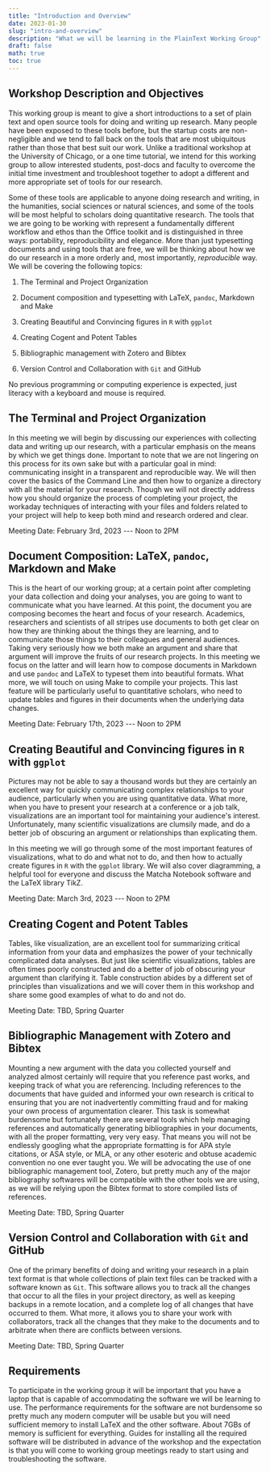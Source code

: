 ```yaml
---
title: "Introduction and Overview"
date: 2023-01-30
slug: "intro-and-overview"
description: "What we will be learning in the PlainText Working Group"
draft: false
math: true
toc: true
---
```


## Workshop Description and Objectives

This working group is meant to give a short introductions to a set of
plain text and open source tools for doing and writing up research. Many
people have been exposed to these tools before, but the startup costs
are non-negligible and we tend to fall back on the tools that are most
ubiquitous rather than those that best suit our work. Unlike a
traditional workshop at the University of Chicago, or a one time
tutorial, we intend for this working group to allow interested students,
post-docs and faculty to overcome the initial time investment and
troubleshoot together to adopt a different and more appropriate set of
tools for our research.

Some of these tools are applicable to anyone doing research and writing,
in the humanities, social sciences or natural sciences, and some of the
tools will be most helpful to scholars doing quantitative research. The
tools that we are going to be working with represent a fundamentally
different workflow and ethos than the Office toolkit and is
distinguished in three ways: portability, reproducibility and elegance.
More than just typesetting documents and using tools that are free, we
will be thinking about how we do our research in a more orderly and,
most importantly, *reproducible* way. We will be covering the following
topics:

1.  The Terminal and Project Organization

2.  Document composition and typesetting with LaTeX, `pandoc`, Markdown
    and Make

3.  Creating Beautiful and Convincing figures in `R` with `ggplot`

4.  Creating Cogent and Potent Tables

5.  Bibliographic management with Zotero and Bibtex

6.  Version Control and Collaboration with `Git` and GitHub

No previous programming or computing experience is expected, just
literacy with a keyboard and mouse is required.

## The Terminal and Project Organization

In this meeting we will begin by discussing our experiences with
collecting data and writing up our research, with a particular emphasis
on the means by which we get things done. Important to note that we are
not lingering on this process for its own sake but with a particular
goal in mind: communicating insight in a transparent and reproducible
way. We will then cover the basics of the Command Line and then how to
organize a directory with all the material for your research. Though we
will not directly address how you should organize the process of
completing your project, the workaday techniques of interacting with
your files and folders related to your project will help to keep both
mind and research ordered and clear.

Meeting Date: February 3rd, 2023 --- Noon to 2PM

## Document Composition: LaTeX, `pandoc`, Markdown and Make

This is the heart of our working group; at a certain point after
completing your data collection and doing your analyses, you are going
to want to communicate what you have learned. At this point, the
document you are composing becomes the heart and focus of your research.
Academics, researchers and scientists of all stripes use documents to
both get clear on how they are thinking about the things they are
learning, and to communicate those things to their colleagues and
general audiences. Taking very seriously how we both make an argument
and share that argument will improve the fruits of our research
projects. In this meeting we focus on the latter and will learn how to
compose documents in Markdown and use `pandoc` and LaTeX to typeset them
into beautiful formats. What more, we will touch on using Make to
compile your projects. This last feature will be particularly useful to
quantitative scholars, who need to update tables and figures in their
documents when the underlying data changes.

Meeting Date: February 17th, 2023 --- Noon to 2PM

## Creating Beautiful and Convincing figures in `R` with `ggplot`

Pictures may not be able to say a thousand words but they are certainly
an excellent way for quickly communicating complex relationships to your
audience, particularly when you are using quantitative data. What more,
when you have to present your research at a conference or a job talk,
visualizations are an important tool for maintaining your audience's
interest. Unfortunately, many scientific visualizations are clumsily
made, and do a better job of obscuring an argument or relationships than
explicating them.

In this meeting we will go through some of the most important features
of visualizations, what to do and what not to do, and then how to
actually create figures in `R` with the `ggplot` library. We will also
cover diagramming, a helpful tool for everyone and discuss the Matcha
Notebook software and the LaTeX library TikZ.

Meeting Date: March 3rd, 2023 --- Noon to 2PM

## Creating Cogent and Potent Tables

Tables, like visualization, are an excellent tool for summarizing
critical information from your data and emphasizes the power of your
technically complicated data analyses. But just like scientific
visualizations, tables are often times poorly constructed and do a
better of job of obscuring your argument than clarifying it. Table
construction abides by a different set of principles than visualizations
and we will cover them in this workshop and share some good examples of
what to do and not do.

Meeting Date: TBD, Spring Quarter

## Bibliographic Management with Zotero and Bibtex

Mounting a new argument with the data you collected yourself and
analyzed almost certainly will require that you reference past works,
and keeping track of what you are referencing. Including references to
the documents that have guided and informed your own research is
critical to ensuring that you are not inadvertently committing fraud and
for making your own process of argumentation clearer. This task is
somewhat burdensome but fortunately there are several tools which help
managing references and automatically generating bibliographies in your
documents, with all the proper formatting, very very easy. That means
you will not be endlessly googling what the appropriate formatting is
for APA style citations, or ASA style, or MLA, or any other esoteric and
obtuse academic convention no one ever taught you. We will be advocating
the use of one bibliographic management tool, Zotero, but pretty much
any of the major bibliography softwares will be compatible with the
other tools we are using, as we will be relying upon the Bibtex format
to store compiled lists of references.

Meeting Date: TBD, Spring Quarter

## Version Control and Collaboration with `Git` and GitHub

One of the primary benefits of doing and writing your research in a
plain text format is that whole collections of plain text files can be
tracked with a software known as `Git`. This software allows you to
track all the changes that occur to all the files in your project
directory, as well as keeping backups in a remote location, and a
complete log of all changes that have occurred to them. What more, it
allows you to share your work with collaborators, track all the changes
that they make to the documents and to arbitrate when there are
conflicts between versions.

Meeting Date: TBD, Spring Quarter

## Requirements

To participate in the working group it will be important that you have a
laptop that is capable of accommodating the software we will be learning
to use. The performance requirements for the software are not burdensome
so pretty much any modern computer will be usable but you will need
sufficient memory to install LaTeX and the other software. About 7GBs of
memory is sufficient for everything. Guides for installing all the
required software will be distributed in advance of the workshop and the
expectation is that you will come to working group meetings ready to
start using and troubleshooting the software.
